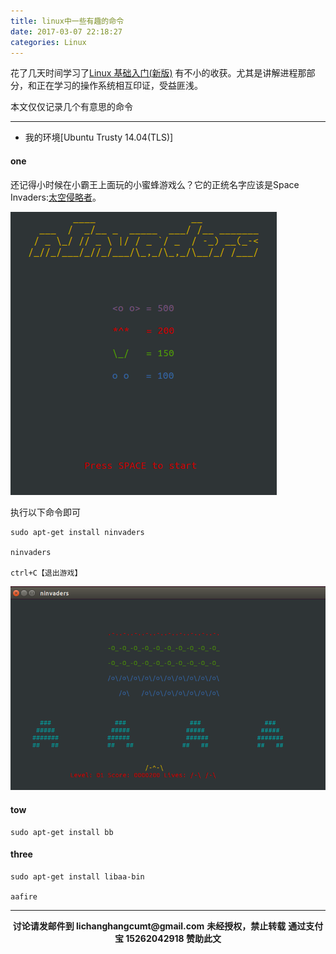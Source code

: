 ```yaml
---
title: linux中一些有趣的命令
date: 2017-03-07 22:18:27
categories: Linux
---
```

花了几天时间学习了[Linux 基础入门(新版)](https://www.shiyanlou.com/courses/1)
有不小的收获。尤其是讲解进程那部分，和正在学习的操作系统相互印证，受益匪浅。

本文仅仅记录几个有意思的命令

*****************

- 我的环境[Ubuntu Trusty 14.04(TLS)]

#### one
还记得小时候在小霸王上面玩的小蜜蜂游戏么？它的正统名字应该是Space Invaders:[太空侵略者](https://en.wikipedia.org/wiki/Space_Invaders)。

![SpaceInvaders1.png](/img/linux/SpaceInvaders1.png)

执行以下命令即可

    sudo apt-get install ninvaders

    ninvaders

    ctrl+C【退出游戏】

![SpaceInvaders2.png](/img/linux/SpaceInvaders2.png)

#### tow

    sudo apt-get install bb

#### three

    sudo apt-get install libaa-bin

    aafire

***********

<div width="100%" align="center"><div name="dashmain" id="dash-main-id-87905c" class="dash-main-2 87905c-3"></div></div>
<script type="text/javascript" charset="utf-8" src="http://www.dashangcloud.com/static/ds.js"></script>
<p style="margin-top: 0.4em; text-align: center">
      <b style="font-size: 1em;">讨论请发邮件到 lichanghangcumt@gmail.com</b>
      <b style="font-size: 1em;">未经授权，禁止转载</b>
      <b style="font-size: 1em;">通过支付宝 15262042918 赞助此文</b>
 </p>